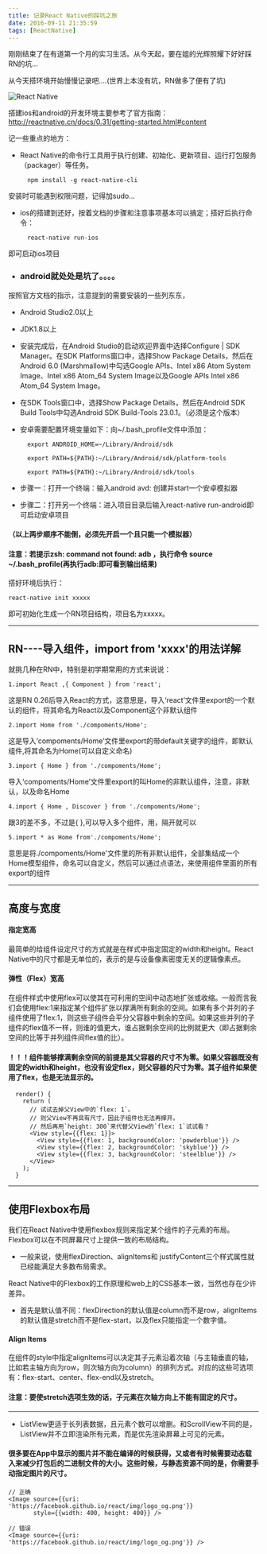 ```yaml
---
title: 记录React Native的踩坑之旅
date: 2016-09-11 21:35:59
tags: [ReactNative]
---
```


刚刚结束了在有道第一个月的实习生活。从今天起，要在姐的光辉照耀下好好踩RN的坑...

从今天搭环境开始慢慢记录吧....(世界上本没有坑，RN做多了便有了坑)

![React Native](http://static.open-open.com/lib/uploadImg/20160412/20160412193341_428.png)

<!--more-->

搭建ios和android的开发环境主要参考了官方指南：http://reactnative.cn/docs/0.31/getting-started.html#content

记一些重点的地方：

- React Native的命令行工具用于执行创建、初始化、更新项目、运行打包服务（packager）等任务。

		npm install -g react-native-cli
		
安装时可能遇到权限问题，记得加sudo...

- ios的搭建到还好，按着文档的步骤和注意事项基本可以搞定；搭好后执行命令：

		react-native run-ios 
即可启动ios项目

- ### android就处处是坑了。。。。

按照官方文档的指示，注意提到的需要安装的一些列东东，
- Android Studio2.0以上
- JDK1.8以上
- 安装完成后，在Android Studio的启动欢迎界面中选择Configure | SDK Manager。在SDK Platforms窗口中，选择Show Package Details，然后在Android 6.0 (Marshmallow)中勾选Google APIs、Intel x86 Atom System Image、Intel x86 Atom_64 System Image以及Google APIs Intel x86 Atom_64 System Image。
- 在SDK Tools窗口中，选择Show Package Details，然后在Android SDK Build Tools中勾选Android SDK Build-Tools 23.0.1。（必须是这个版本）

- 安卓需要配置环境变量如下：向~/.bash_profile文件中添加：

		export ANDROID_HOME=~/Library/Android/sdk
	
		export PATH=${PATH}:~/Library/Android/sdk/platform-tools
	
		export PATH=${PATH}:~/Library/Android/sdk/tools
 
- 步骤一：打开一个终端：输入android avd: 创建并start一个安卓模拟器
- 步骤二：打开另一个终端：进入项目目录后输入react-native run-android即可启动安卓项目

#### （以上两步顺序不能倒，必须先开启一个且只能一个模拟器）
 
#### 注意：若提示zsh: command not found: adb ，执行命令 source ~/.bash_profile(再执行adb:即可看到输出结果)

搭好环境后执行：

	react-native init xxxxx
即可初始化生成一个RN项目结构，项目名为xxxxx。

-------

## RN----导入组件，import from 'xxxx'的用法详解
就挑几种在RN中，特别是初学期常用的方式来说说：

	1.import React ,{ Component } from 'react';

这是RN 0.26后导入React的方式，这意思是，导入‘react’文件里export的一个默认的组件，将其命名为React以及Component这个非默认组件


	2.import Home from './compoments/Home';

这是导入‘compoments/Home’文件里export的带default关键字的组件，即默认组件,将其命名为Home(可以自定义命名)

	3.import { Home } from './compoments/Home';

导入‘compoments/Home’文件里export的叫Home的非默认组件，注意，非默认，以及命名Home

	4.import { Home , Discover } from './compoments/Home';
跟3的差不多，不过是{  },可以导入多个组件，用，隔开就可以

	5.import * as Home from'./compoments/Home';

意思是将./compoments/Home'文件里的所有非默认组件，全部集结成一个Home模型组件，命名可以自定义，然后可以通过点语法，来使用组件里面的所有export的组件

--------

## 高度与宽度

#### 指定宽高

最简单的给组件设定尺寸的方式就是在样式中指定固定的width和height。React Native中的尺寸都是无单位的，表示的是与设备像素密度无关的逻辑像素点。

#### 弹性（Flex）宽高

在组件样式中使用flex可以使其在可利用的空间中动态地扩张或收缩。一般而言我们会使用flex:1来指定某个组件扩张以撑满所有剩余的空间。如果有多个并列的子组件使用了flex:1，则这些子组件会平分父容器中剩余的空间。如果这些并列的子组件的flex值不一样，则谁的值更大，谁占据剩余空间的比例就更大（即占据剩余空间的比等于并列组件间flex值的比）。

#### ！！！组件能够撑满剩余空间的前提是其父容器的尺寸不为零。如果父容器既没有固定的width和height，也没有设定flex，则父容器的尺寸为零。其子组件如果使用了flex，也是无法显示的。

	  render() {
	    return (
	      // 试试去掉父View中的`flex: 1`。
	      // 则父View不再具有尺寸，因此子组件也无法再撑开。
	      // 然后再用`height: 300`来代替父View的`flex: 1`试试看？
	      <View style={{flex: 1}}>
	        <View style={{flex: 1, backgroundColor: 'powderblue'}} />
	        <View style={{flex: 2, backgroundColor: 'skyblue'}} />
	        <View style={{flex: 3, backgroundColor: 'steelblue'}} />
	      </View>
	    );
	  }

--------

## 使用Flexbox布局
我们在React Native中使用flexbox规则来指定某个组件的子元素的布局。Flexbox可以在不同屏幕尺寸上提供一致的布局结构。

- 一般来说，使用flexDirection、alignItems和 justifyContent三个样式属性就已经能满足大多数布局需求。

React Native中的Flexbox的工作原理和web上的CSS基本一致，当然也存在少许差异。

- 首先是默认值不同：flexDirection的默认值是column而不是row，alignItems的默认值是stretch而不是flex-start，以及flex只能指定一个数字值。

#### Align Items

在组件的style中指定alignItems可以决定其子元素沿着次轴（与主轴垂直的轴，比如若主轴方向为row，则次轴方向为column）的排列方式。对应的这些可选项有：flex-start、center、flex-end以及stretch。

#### 注意：要使stretch选项生效的话，子元素在次轴方向上不能有固定的尺寸。

--------

- ListView更适于长列表数据，且元素个数可以增删。和ScrollView不同的是，ListView并不立即渲染所有元素，而是优先渲染屏幕上可见的元素。

#### 很多要在App中显示的图片并不能在编译的时候获得，又或者有时候需要动态载入来减少打包后的二进制文件的大小。这些时候，与静态资源不同的是，你需要手动指定图片的尺寸。

	// 正确
	<Image source={{uri: 'https://facebook.github.io/react/img/logo_og.png'}}
	       style={{width: 400, height: 400}} />
	
	// 错误
	<Image source={{uri: 'https://facebook.github.io/react/img/logo_og.png'}} />


